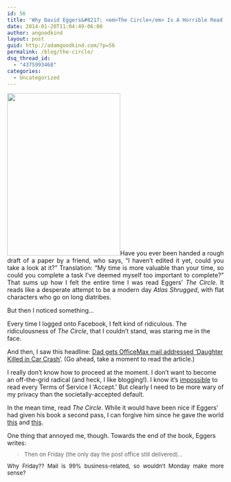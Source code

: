 ```yaml
---
id: 56
title: 'Why David Eggers&#8217; <em>The Circle</em> Is A Horrible Read and You Should Read It, Too.'
date: 2014-01-20T11:04:49-06:00
author: angoodkind
layout: post
guid: http://adamgoodkind.com/?p=56
permalink: /blog/the-circle/
dsq_thread_id:
  - "4375993468"
categories:
  - Uncategorized
---
```

<p style="text-align: justify;">
  <img class="alignright" alt="" src="http://ww2.hdnux.com/photos/23/75/21/5231741/5/628x471.jpg" width="263" height="377" />Have you ever been handed a rough draft of a paper by a friend, who says, &#8220;I haven&#8217;t edited it yet, could you take a look at it?&#8221; Translation: &#8220;My time is more valuable than your time, so could you complete a task I&#8217;ve deemed myself too important to complete?&#8221; That sums up how I felt the entire time I was read Eggers&#8217; <em>The Circle</em>. It reads like a desperate attempt to be a modern day <em>Atlas Shrugged</em>, with flat characters who go on long diatribes.
</p>

But then I noticed something&#8230;

Every time I logged onto Facebook, I felt kind of ridiculous. The ridiculousness of _The Circle_, that I couldn&#8217;t stand, was staring me in the face.

And then, I saw this headline: <a href="http://www.latimes.com/nation/nationnow/la-na-nn-officemax-mail-20140119,0,6457094.story#axzz2qubhydAY" target="_blank">Dad gets OfficeMax mail addressed &#8216;Daughter Killed in Car Crash&#8217;</a>. (Go ahead, take a moment to read the article.)

I really don&#8217;t know how to proceed at the moment. I don&#8217;t want to become an off-the-grid radical (and heck, I like blogging!). I know it&#8217;s <a href="http://lifehacker.com/5892422/how-to-quickly-read-a-terms-of-service" target="_blank">impossible</a> to read every Terms of Service I &#8216;Accept.&#8217; But clearly I need to be more wary of my privacy than the societally-accepted default.

In the mean time, read _The Circle_. While it would have been nice if Eggers&#8217; had given his book a second pass, I can forgive him since he gave the world <a href="http://en.wikipedia.org/wiki/A_Heartbreaking_Work_of_Staggering_Genius" target="_blank">this</a> and <a href="http://en.wikipedia.org/wiki/Timothy_McSweeney%27s_Quarterly_Concern" target="_blank">this</a>.

One thing that annoyed me, though. Towards the end of the book, Eggers writes:

> <font size="2"></p> 
> 
> <div style="line-height:70%">
>   Then on Friday (the only day the post office still delivered)&#8230;
> </div></blockquote> 
> 
> <p style="text-align: justify;">
>   Why Friday?? Mail is 99% business-related, so wouldn&#8217;t Monday make more sense?
> </p>
